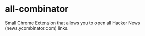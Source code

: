 # all-combinator
Small Chrome Extension that allows you to open all Hacker News (news.ycombinator.com) links.
